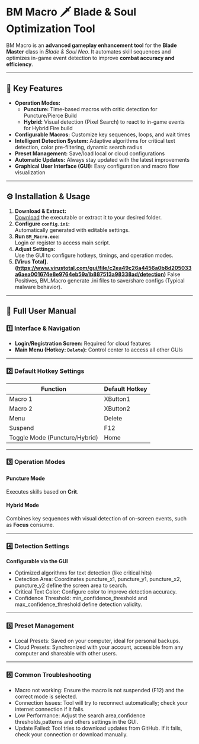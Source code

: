 # BM Macro 🗡️ Blade & Soul Optimization Tool

BM Macro is an **advanced gameplay enhancement tool** for the **Blade Master** class in *Blade & Soul Neo*. It automates skill sequences and optimizes in-game event detection to improve **combat accuracy and efficiency**.

---

## 🚀 Key Features

- **Operation Modes:**  
  - **Puncture:** Time-based macros with critic detection for Puncture/Pierce Build 
  - **Hybrid:** Visual detection (Pixel Search) to react to in-game events for Hybrid Fire build
- **Configurable Macros:** Customize key sequences, loops, and wait times
- **Intelligent Detection System:** Adaptive algorithms for critical text detection, color pre-filtering, dynamic search radius
- **Preset Management:** Save/load local or cloud configurations
- **Automatic Updates:** Always stay updated with the latest improvements
- **Graphical User Interface (GUI):** Easy configuration and macro flow visualization

---

## ⚙️ Installation & Usage

1. **Download & Extract:**  
   [Download](https://github.com/hamulyn/bmmacro/releases/latest) the executable or extract it to your desired folder.
2. **Configure `config.ini`:**  
   Automatically generated with editable settings.
3. **Run `BM_Macro.exe`:**  
   Login or register to access main script.
4. **Adjust Settings:**  
   Use the GUI to configure hotkeys, timings, and operation modes.
5. **[Virus Total].(https://www.virustotal.com/gui/file/c2ea49c26a4456a0b8d205033a6aea001674e8e9764eb59a1b887513a98338ad/detection)**
   False Positives, BM_Macro generate .ini files to save/share configs (Typical malware behavior).
---

## 📖 Full User Manual

### 1️⃣ Interface & Navigation

- **Login/Registration Screen:** Required for cloud features  
- **Main Menu (Hotkey: `Delete`):** Control center to access all other GUIs

---

### 2️⃣ Default Hotkey Settings

| Function                | Default Hotkey |
|-------------------------|----------------|
| Macro 1                 | XButton1       |
| Macro 2                 | XButton2       |
| Menu                    | Delete         |
| Suspend                 | F12            |
| Toggle Mode (Puncture/Hybrid) | Home     |

---

### 3️⃣ Operation Modes

#### Puncture Mode
Executes skills based on **Crit**.

#### Hybrid Mode
Combines key sequences with visual detection of on-screen events, such as **Focus** consume.

---

### 4️⃣ Detection Settings
**Configurable via the GUI**

- Optimized algorithms for text detection (like critical hits)
- Detection Area: Coordinates puncture_x1, puncture_y1, puncture_x2, puncture_y2 define the screen area to search.
- Critical Text Color: Configure color to improve detection accuracy.
- Confidence Threshold: min_confidence_threshold and max_confidence_threshold define detection validity.

---

### 5️⃣ Preset Management

- Local Presets: Saved on your computer, ideal for personal backups.
- Cloud Presets: Synchronized with your account, accessible from any computer and shareable with other users.

---

### 6️⃣ Common Troubleshooting

- Macro not working: Ensure the macro is not suspended (F12) and the correct mode is selected.
- Connection Issues: Tool will try to reconnect automatically; check your internet connection if it fails.
- Low Performance: Adjust the search area,confidence thresholds,patterns and others settings in the GUI.
- Update Failed: Tool tries to download updates from GitHub. If it fails, check your connection or download manually.
